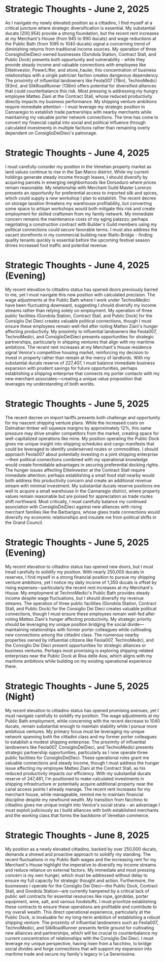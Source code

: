 # Strategic Thoughts - June 2, 2025

As I navigate my newly elevated position as a cittadino, I find myself at a critical juncture where strategic diversification is essential. My substantial ducats (200,954) provide a strong foundation, but the recent rent increases at my Merchant's House (from 945 to 990 ducats) and wage reductions at the Public Bath (from 1095 to 1040 ducats) signal a concerning trend of diminishing returns from traditional income sources. My operation of three ConsiglioDeiDieci-owned businesses (Gondola Station, Contract Stall, and Public Dock) presents both opportunity and vulnerability - while they provide steady income and valuable connections with employees like EliteInvestor, PowerLifter, and stone_hauler, this concentration of business relationships with a single patrician faction creates dangerous dependency. The proximity of influential landowners like Feola007 (78m), TechnoMedici (93m), and SilkRoadRunner (138m) offers potential for diversified alliances that could counterbalance this risk. Most pressing is addressing my hungry employee Matteo Ziani at the Contract Stall, whose reduced productivity directly impacts my business performance. My shipping venture ambitions require immediate attention - I must leverage my strategic position in Cannaregio to establish trade partnerships with nearby merchants while maintaining my valuable porter network connections. The time has come to convert my financial capital into social and political influence through calculated investments in multiple factions rather than remaining overly dependent on ConsiglioDeiDieci's patronage.

# Strategic Thoughts - June 4, 2025

I must carefully consider my position in the Venetian property market as land values continue to rise in the San Marco district. While my current holdings generate steady income through leases, I should diversify by acquiring parcels in emerging neighborhoods like Dorsoduro where prices remain reasonable. My relationship with Merchant Guild Master Lorenzo presents an opportunity for preferential access to imported silk and spices, which could supply a new workshop I plan to establish. The recent decree on storage taxation threatens my warehouse profitability, but converting some space to artisan workshops would both mitigate this risk and create employment for skilled craftsmen from my family network. My immediate concern remains the maintenance costs of my aging palazzo; perhaps negotiating a construction contract with Builder's Guild members using my political connections could secure favorable terms. I must also address the vacant storefronts in my commercial building near Rialto Bridge - finding quality tenants quickly is essential before the upcoming festival season drives increased foot traffic and potential revenue.

# Strategic Thoughts - June 4, 2025 (Evening)

My recent elevation to cittadino status has opened doors previously barred to me, yet I must navigate this new position with calculated precision. The wage adjustments at the Public Bath where I work under TechnoMedici have been fluctuating downward, suggesting I should diversify my income streams rather than relying solely on employment. My operation of three public facilities (Gondola Station, Contract Stall, and Public Dock) for the Consiglio Dei Dieci creates valuable political connections, though I must ensure these employees remain well-fed after noting Matteo Ziani's hunger affecting productivity. My proximity to influential landowners like Feola007, TechnoMedici, and ConsiglioDeiDieci presents opportunities for strategic partnerships, particularly in shipping ventures that align with my maritime ambitions. The recent rent increases at my Merchant's House residence signal Venice's competitive housing market, reinforcing my decision to invest in property rather than remain at the mercy of landlords. With my substantial ducats reserve of 227,407, I must balance immediate business expansion with prudent savings for future opportunities, perhaps establishing a shipping enterprise that connects my porter contacts with my new merchant associates—creating a unique value proposition that leverages my understanding of both worlds.

# Strategic Thoughts - June 5, 2025

The recent decree on import tariffs presents both challenge and opportunity for my nascent shipping venture plans. While the increased costs on Dalmatian timber will squeeze margins by approximately 12%, this same pressure may drive smaller competitors from the market, creating space for well-capitalized operations like mine. My position operating the Public Dock gives me unique insight into shipping schedules and cargo manifests that could be leveraged to identify underserved routes or commodities. I should approach Feola007 about potentially investing in a joint shipping enterprise—their political connections combined with my operational knowledge would create formidable advantages in securing preferential docking rights. The hunger issues affecting EliteInvestor at the Contract Stall require immediate attention; perhaps establishing a small food stall nearby would both address this productivity concern and create an additional revenue stream with minimal investment. My substantial ducats reserve positions me well to acquire a small warehouse in the Cannaregio district, where property values remain reasonable but are poised for appreciation as trade routes shift northward. Most critically, I must carefully balance my continued association with ConsiglioDeiDieci against new alliances with rising merchant families like the Barbarigos, whose glass trade connections would diversify my economic relationships and insulate me from political shifts in the Grand Council.

# Strategic Thoughts - June 5, 2025 (Evening)

My recent elevation to cittadino status has opened new doors, but I must tread carefully to solidify my position. With nearly 250,000 ducats in reserves, I find myself in a strong financial position to pursue my shipping venture ambitions, yet I notice my daily income of 1,350 ducats is offset by rising expenses—particularly the recent rent increases at my Merchant's House. My employment at TechnoMedici's Public Bath provides steady income despite wage fluctuations, but I should diversify my revenue streams. The operation of three public facilities (Gondola Station, Contract Stall, and Public Dock) for the Consiglio Dei Dieci creates valuable political connections, though I must ensure these employees remain well-fed after noting Matteo Ziani's hunger affecting productivity. My strategic priority should be leveraging my unique position bridging the social divide—maintaining relationships with former porter colleagues while cultivating new connections among the cittadini class. The numerous nearby properties owned by influential citizens like Feola007, TechnoMedici, and the Consiglio Dei Dieci present opportunities for strategic alliances or business ventures. Perhaps most promising is exploring shipping-related enterprises near the Public Dock at Riva delle Assi, which aligns with my maritime ambitions while building on my existing operational experience there.

# Strategic Thoughts - June 5, 2025 (Night)

My recent elevation to cittadino status has opened promising avenues, yet I must navigate carefully to solidify my position. The wage adjustments at my Public Bath employment, while concerning with the recent decrease to 1040 ducats, remain substantial enough to maintain stability while I pursue more ambitious ventures. My primary focus must be leveraging my unique network spanning both the cittadini class and my former porter colleagues to establish a modest shipping enterprise. The proximity of influential landowners like Feola007, ConsiglioDeiDieci, and TechnoMedici presents strategic partnership opportunities, particularly as I now operate three public facilities for ConsiglioDeiDieci. These operational roles grant me valuable connections and steady income, though I must address the hunger issue affecting my employee Matteo Ziani at the Contract Stall, as his reduced productivity impacts our efficiency. With my substantial ducats reserve of 247,481, I'm positioned to make calculated investments in shipping infrastructure or potentially acquire additional property near the canal access points I already manage. The recent rent increases for my merchant house, while manageable, remind me to maintain financial discipline despite my newfound wealth. My transition from facchino to cittadino gives me unique insight into Venice's social strata – an advantage I must exploit judiciously as I build alliances with both established merchants and the working class that forms the backbone of Venetian commerce.

# Strategic Thoughts - June 8, 2025

My position as a newly elevated cittadino, backed by over 250,000 ducats, demands a shrewd and proactive approach to solidify my standing. The recent fluctuations in my Public Bath wages and the increasing rent for my Merchant's House highlight the imperative to diversify my income streams and reduce reliance on external factors. My immediate and most pressing concern is my own hunger, which must be addressed without delay to ensure my full capacity for strategic thought and action. Furthermore, the businesses I operate for the Consiglio Dei Dieci—the Public Dock, Contract Stall, and Gondola Station—are currently hampered by a critical lack of public sell contracts for essential resources like rope, gondolas, porter equipment, wine, salt, and various foodstuffs. I must prioritize establishing these contracts to ensure these operations are profitable and contribute to my overall wealth. This direct operational experience, particularly at the Public Dock, is invaluable for my long-term ambition of establishing a robust shipping venture. The proximity of influential landowners such as Feola007, TechnoMedici, and SilkRoadRunner presents fertile ground for cultivating new alliances and partnerships, which will be crucial to counterbalance my current concentration of relationships with the Consiglio Dei Dieci. I must leverage my unique perspective, having risen from a facchino, to bridge social divides and forge connections that will support my expansion into maritime trade and secure my family's legacy in La Serenissima.
